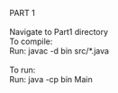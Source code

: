 PART 1<br /><br />
Navigate to Part1 directory<br />
To compile:<br />
Run: javac -d bin src/*.java <br /><br />
To run:<br />
Run: java -cp bin Main<br /><br />
